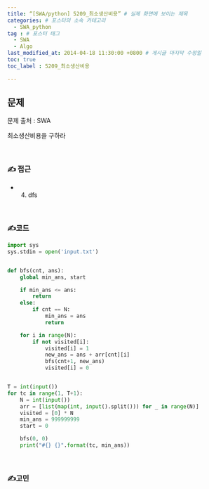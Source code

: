 ```yaml
---
title: “[SWA/python] 5209_최소생산비용” # 실제 화면에 보이는 제목
categories: # 포스터의 소속 카테고리
  - SWA_python
tag : # 포스터 태그
  - SWA
  - Algo
last_modified_at: 2014-04-18 11:30:00 +0800 # 게시글 마지막 수정일
toc: true
toc_label : 5209_최소생산비용

---
```


## 문제 

문제 출처 : SWA

[문제링크]: https://swexpertacademy.com/main/learn/course/lectureProblemViewer.do

최소생산비용을 구하라

<br>



### ✍ 접근

- 4. dfs

     

<br>



### ✍코드 

```python
import sys
sys.stdin = open('input.txt')


def bfs(cnt, ans):
    global min_ans, start

    if min_ans <= ans:
        return
    else:
        if cnt == N:
            min_ans = ans
            return

    for i in range(N):
        if not visited[i]:
            visited[i] = 1
            new_ans = ans + arr[cnt][i]
            bfs(cnt+1, new_ans)
            visited[i] = 0


T = int(input())
for tc in range(1, T+1):
    N = int(input())
    arr = [list(map(int, input().split())) for _ in range(N)]
    visited = [0] * N
    min_ans = 999999999
    start = 0

    bfs(0, 0)
    print("#{} {}".format(tc, min_ans))
```

<br>



### ✍고민

